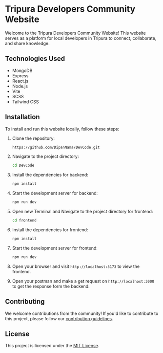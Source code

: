 # Tripura Developers Community Website

Welcome to the Tripura Developers Community Website! This website serves as a platform for local developers in Tripura to connect, collaborate, and share knowledge.

## Technologies Used

- MongoDB
- Express
- React.js
- Node.js
- Vite
- SCSS
- Tailwind CSS

## Installation

To install and run this website locally, follow these steps:

1. Clone the repository:

   ```bash
   https://github.com/DipanNama/DevCode.git
   ```

2. Navigate to the project directory:

   ```bash
   cd DevCode
   ```

3. Install the dependencies for backend:

   ```bash
   npm install
   ```

4. Start the development server for backend:

   ```bash
   npm run dev
   ```

5. Open new Terminal and Navigate to the project directory for frontend:

   ```bash
   cd frontend
   ```

6. Install the dependencies for frontend:

   ```bash
   npm install
   ```

7. Start the development server for frontend:

   ```bash
   npm run dev
   ```

8. Open your browser and visit `http://localhost:5173` to view the frontend.

9. Open your postman and make a get request on `http://localhost:3000` to get the response form the backend.

## Contributing

We welcome contributions from the community! If you'd like to contribute to this project, please follow our [contribution guidelines](CONTRIBUTING.md).

## License

This project is licensed under the [MIT License](LICENSE).
